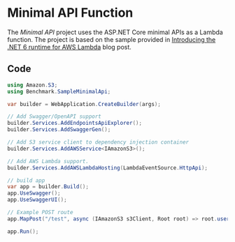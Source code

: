 # Minimal API Function

The _Minimal API_ project uses the ASP.NET Core minimal APIs as a Lambda function. The project is based on the sample provided in [Introducing the .NET 6 runtime for AWS Lambda](https://aws.amazon.com/blogs/compute/introducing-the-net-6-runtime-for-aws-lambda/) blog post.

## Code

```csharp
using Amazon.S3;
using Benchmark.SampleMinimalApi;

var builder = WebApplication.CreateBuilder(args);

// Add Swagger/OpenAPI support
builder.Services.AddEndpointsApiExplorer();
builder.Services.AddSwaggerGen();

// Add S3 service client to dependency injection container
builder.Services.AddAWSService<IAmazonS3>();

// Add AWS Lambda support.
builder.Services.AddAWSLambdaHosting(LambdaEventSource.HttpApi);

// build app
var app = builder.Build();
app.UseSwagger();
app.UseSwaggerUI();

// Example POST route
app.MapPost("/test", async (IAmazonS3 s3Client, Root root) => root.user.id);

app.Run();
```